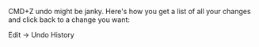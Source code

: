 
CMD+Z undo might be janky. Here's how you get a list of all your changes and click back to a change you want:

Edit → Undo History